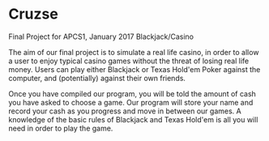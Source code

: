# Cruzse
Final Project for APCS1, January 2017
Blackjack/Casino

The aim of our final project is to simulate a real life casino, in order to allow a user to enjoy typical casino games without the threat of losing real life money. Users can play 
either Blackjack or Texas Hold'em Poker against the computer, and (potentially) against their own friends.

Once you have compiled our program, you will be told the amount of cash you have asked to choose a game. Our program will store your name and record your cash as you progress and move in between our games. A knowledge of the basic rules of Blackjack and Texas Hold'em is all you will need in order to play the game.